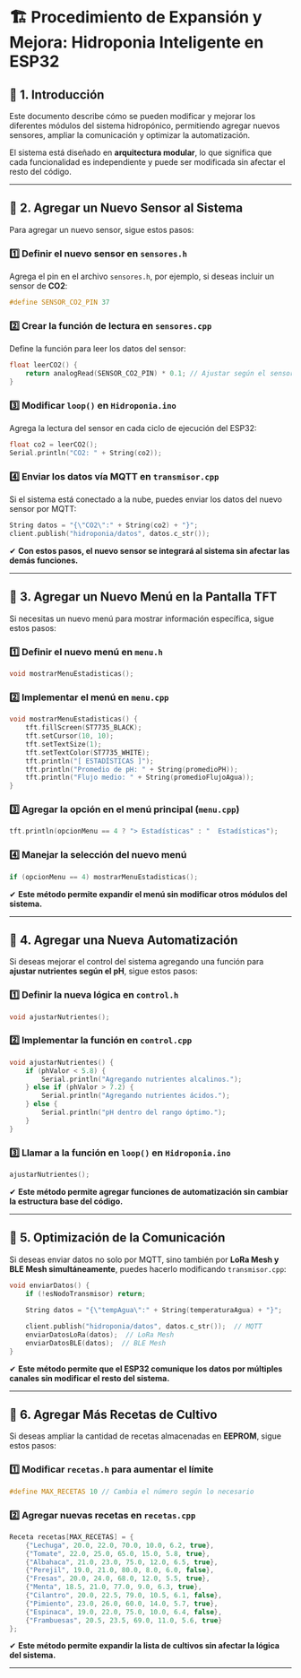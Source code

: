 
# 🏗️ **Procedimiento de Expansión y Mejora: Hidroponia Inteligente en ESP32**  

## 📌 **1. Introducción**  
Este documento describe cómo se pueden modificar y mejorar los diferentes módulos del sistema hidropónico, permitiendo agregar nuevos sensores, ampliar la comunicación y optimizar la automatización.  

El sistema está diseñado en **arquitectura modular**, lo que significa que cada funcionalidad es independiente y puede ser modificada sin afectar el resto del código.  

---

## 📌 **2. Agregar un Nuevo Sensor al Sistema**  

Para agregar un nuevo sensor, sigue estos pasos:  

### **1️⃣ Definir el nuevo sensor en `sensores.h`**  
Agrega el pin en el archivo `sensores.h`, por ejemplo, si deseas incluir un sensor de **CO2**:  
```cpp
#define SENSOR_CO2_PIN 37
```

### **2️⃣ Crear la función de lectura en `sensores.cpp`**  
Define la función para leer los datos del sensor:  
```cpp
float leerCO2() {
    return analogRead(SENSOR_CO2_PIN) * 0.1; // Ajustar según el sensor específico
}
```

### **3️⃣ Modificar `loop()` en `Hidroponia.ino`**  
Agrega la lectura del sensor en cada ciclo de ejecución del ESP32:  
```cpp
float co2 = leerCO2();
Serial.println("CO2: " + String(co2));
```

### **4️⃣ Enviar los datos vía MQTT en `transmisor.cpp`**  
Si el sistema está conectado a la nube, puedes enviar los datos del nuevo sensor por MQTT:  
```cpp
String datos = "{\"CO2\":" + String(co2) + "}";
client.publish("hidroponia/datos", datos.c_str());
```

✔ **Con estos pasos, el nuevo sensor se integrará al sistema sin afectar las demás funciones.**  

---

## 📌 **3. Agregar un Nuevo Menú en la Pantalla TFT**  

Si necesitas un nuevo menú para mostrar información específica, sigue estos pasos:  

### **1️⃣ Definir el nuevo menú en `menu.h`**  
```cpp
void mostrarMenuEstadisticas();
```

### **2️⃣ Implementar el menú en `menu.cpp`**  
```cpp
void mostrarMenuEstadisticas() {
    tft.fillScreen(ST7735_BLACK);
    tft.setCursor(10, 10);
    tft.setTextSize(1);
    tft.setTextColor(ST7735_WHITE);
    tft.println("[ ESTADÍSTICAS ]");
    tft.println("Promedio de pH: " + String(promedioPH));
    tft.println("Flujo medio: " + String(promedioFlujoAgua));
}
```

### **3️⃣ Agregar la opción en el menú principal (`menu.cpp`)**  
```cpp
tft.println(opcionMenu == 4 ? "> Estadísticas" : "  Estadísticas");
```

### **4️⃣ Manejar la selección del nuevo menú**  
```cpp
if (opcionMenu == 4) mostrarMenuEstadisticas();
```

✔ **Este método permite expandir el menú sin modificar otros módulos del sistema.**  

---

## 📌 **4. Agregar una Nueva Automatización**  

Si deseas mejorar el control del sistema agregando una función para **ajustar nutrientes según el pH**, sigue estos pasos:  

### **1️⃣ Definir la nueva lógica en `control.h`**  
```cpp
void ajustarNutrientes();
```

### **2️⃣ Implementar la función en `control.cpp`**  
```cpp
void ajustarNutrientes() {
    if (phValor < 5.8) {
        Serial.println("Agregando nutrientes alcalinos.");
    } else if (phValor > 7.2) {
        Serial.println("Agregando nutrientes ácidos.");
    } else {
        Serial.println("pH dentro del rango óptimo.");
    }
}
```

### **3️⃣ Llamar a la función en `loop()` en `Hidroponia.ino`**  
```cpp
ajustarNutrientes();
```

✔ **Este método permite agregar funciones de automatización sin cambiar la estructura base del código.**  

---

## 📌 **5. Optimización de la Comunicación**  

Si deseas enviar datos no solo por MQTT, sino también por **LoRa Mesh y BLE Mesh simultáneamente**, puedes hacerlo modificando `transmisor.cpp`:  

```cpp
void enviarDatos() {
    if (!esNodoTransmisor) return;
    
    String datos = "{\"tempAgua\":" + String(temperaturaAgua) + "}";

    client.publish("hidroponia/datos", datos.c_str());  // MQTT
    enviarDatosLoRa(datos);  // LoRa Mesh
    enviarDatosBLE(datos);  // BLE Mesh
}
```

✔ **Este método permite que el ESP32 comunique los datos por múltiples canales sin modificar el resto del sistema.**  

---

## 📌 **6. Agregar Más Recetas de Cultivo**  

Si deseas ampliar la cantidad de recetas almacenadas en **EEPROM**, sigue estos pasos:  

### **1️⃣ Modificar `recetas.h` para aumentar el límite**  
```cpp
#define MAX_RECETAS 10 // Cambia el número según lo necesario
```

### **2️⃣ Agregar nuevas recetas en `recetas.cpp`**  
```cpp
Receta recetas[MAX_RECETAS] = {
    {"Lechuga", 20.0, 22.0, 70.0, 10.0, 6.2, true},
    {"Tomate", 22.0, 25.0, 65.0, 15.0, 5.8, true},
    {"Albahaca", 21.0, 23.0, 75.0, 12.0, 6.5, true},
    {"Perejil", 19.0, 21.0, 80.0, 8.0, 6.0, false},
    {"Fresas", 20.0, 24.0, 68.0, 12.0, 5.5, true},
    {"Menta", 18.5, 21.0, 77.0, 9.0, 6.3, true},
    {"Cilantro", 20.0, 22.5, 79.0, 10.5, 6.1, false},
    {"Pimiento", 23.0, 26.0, 60.0, 14.0, 5.7, true},
    {"Espinaca", 19.0, 22.0, 75.0, 10.0, 6.4, false},
    {"Frambuesas", 20.5, 23.5, 69.0, 11.0, 5.6, true}
};
```

✔ **Este método permite expandir la lista de cultivos sin afectar la lógica del sistema.**  

---

